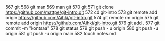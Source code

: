 567 git
568 git man
569 man git
570 git
571 git clone https://github.com/mattpe/git-intro.git
572 cd git-intro
573 git remote add origin https://github.com/Aihki/git-intro.git
574 git remote rm origin
575 git remote add origin https://github.com/Aihki/git-intro.git
576 git add .
577 git commit -m "kontsaa"
578 git status
579 git push - u origin
580 git push -u origin
581 git push -u origin main
582 touch notes.md
